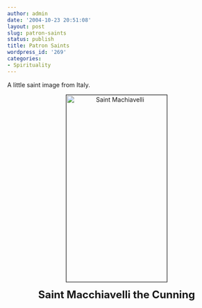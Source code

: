 ```yaml
---
author: admin
date: '2004-10-23 20:51:08'
layout: post
slug: patron-saints
status: publish
title: Patron Saints
wordpress_id: '269'
categories:
- Spirituality
---
```

A little saint image from Italy.
<p align="center"> <img src="http://www.arcanology.com/images/machiavelli.jpg" alt="Saint Machiavelli" border="1" height="432" width="232" /></p>
<p align="center"> <strong><font size="+2">Saint Macchiavelli the Cunning</font></strong></p>
